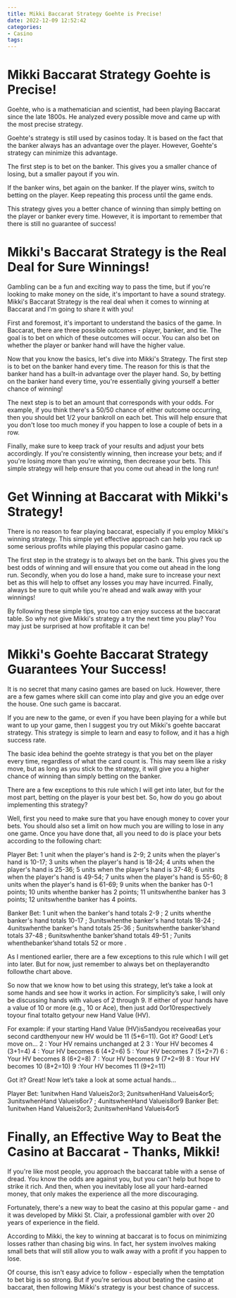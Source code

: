 ```yaml
---
title: Mikki Baccarat Strategy Goehte is Precise!
date: 2022-12-09 12:52:42
categories:
- Casino
tags:
---
```



#  Mikki Baccarat Strategy Goehte is Precise!

Goehte, who is a mathematician and scientist, had been playing Baccarat since the late 1800s. He analyzed every possible move and came up with the most precise strategy.

Goehte's strategy is still used by casinos today. It is based on the fact that the banker always has an advantage over the player. However, Goehte's strategy can minimize this advantage.

The first step is to bet on the banker. This gives you a smaller chance of losing, but a smaller payout if you win.

If the banker wins, bet again on the banker. If the player wins, switch to betting on the player. Keep repeating this process until the game ends.

This strategy gives you a better chance of winning than simply betting on the player or banker every time. However, it is important to remember that there is still no guarantee of success!

#  Mikki's Baccarat Strategy is the Real Deal for Sure Winnings!

Gambling can be a fun and exciting way to pass the time, but if you're looking to make money on the side, it's important to have a sound strategy. Mikki's Baccarat Strategy is the real deal when it comes to winning at Baccarat and I'm going to share it with you!

First and foremost, it's important to understand the basics of the game. In Baccarat, there are three possible outcomes - player, banker, and tie. The goal is to bet on which of these outcomes will occur. You can also bet on whether the player or banker hand will have the higher value.

Now that you know the basics, let's dive into Mikki's Strategy. The first step is to bet on the banker hand every time. The reason for this is that the banker hand has a built-in advantage over the player hand. So, by betting on the banker hand every time, you're essentially giving yourself a better chance of winning!

The next step is to bet an amount that corresponds with your odds. For example, if you think there's a 50/50 chance of either outcome occurring, then you should bet 1/2 your bankroll on each bet. This will help ensure that you don't lose too much money if you happen to lose a couple of bets in a row.

Finally, make sure to keep track of your results and adjust your bets accordingly. If you're consistently winning, then increase your bets; and if you're losing more than you're winning, then decrease your bets. This simple strategy will help ensure that you come out ahead in the long run!

#  Get Winning at Baccarat with Mikki's Strategy!

There is no reason to fear playing baccarat, especially if you employ Mikki's winning strategy. This simple yet effective approach can help you rack up some serious profits while playing this popular casino game.

The first step in the strategy is to always bet on the bank. This gives you the best odds of winning and will ensure that you come out ahead in the long run. Secondly, when you do lose a hand, make sure to increase your next bet as this will help to offset any losses you may have incurred. Finally, always be sure to quit while you're ahead and walk away with your winnings!

By following these simple tips, you too can enjoy success at the baccarat table. So why not give Mikki's strategy a try the next time you play? You may just be surprised at how profitable it can be!

#  Mikki's Goehte Baccarat Strategy Guarantees Your Success!

It is no secret that many casino games are based on luck. However, there are a few games where skill can come into play and give you an edge over the house. One such game is baccarat.

If you are new to the game, or even if you have been playing for a while but want to up your game, then I suggest you try out Mikki's goehte baccarat strategy. This strategy is simple to learn and easy to follow, and it has a high success rate.

The basic idea behind the goehte strategy is that you bet on the player every time, regardless of what the card count is. This may seem like a risky move, but as long as you stick to the strategy, it will give you a higher chance of winning than simply betting on the banker.

There are a few exceptions to this rule which I will get into later, but for the most part, betting on the player is your best bet. So, how do you go about implementing this strategy?

Well, first you need to make sure that you have enough money to cover your bets. You should also set a limit on how much you are willing to lose in any one game. Once you have done that, all you need to do is place your bets according to the following chart:

Player Bet:  1 unit when the player's hand is 2-9;  2 units when the player's hand is 10-17;  3 units when the player's hand is 18-24;  4 units when the player's hand is 25-36;  5 units when the player's hand is 37-48;  6 units when the player's hand is 49-54;  7 units when the player's hand is 55-60;  8 units when the player's hand is 61-69; 9 units when the banker has 0-1 points; 10 units whenthe banker has 2 points; 11 unitswhenthe banker has 3 points; 12 unitswhenthe banker has 4 points.


Banker Bet: 1 unit when the banker's hand totals 2-9 ; 2 units whenthe banker's hand totals 10-17 ; 3unitswhenthe banker's hand totals 18-24 ; 4unitswhenthe banker's hand totals 25-36 ; 5unitswhenthe banker’shand totals 37-48 ; 6unitswhenthe banker’shand totals 49-51 ; 7units whenthebanker’shand totals 52 or more .

As I mentioned earlier, there are a few exceptions to this rule which I will get into later. But for now, just remember to always bet on theplayerandto followthe chart above.

So now that we know how to bet using this strategy, let’s take a look at some hands and see how it works in action. For simplicity’s sake, I will only be discussing hands with values of 2 through 9. If either of your hands have a value of 10 or more (e.g., 10 or Ace), then just add 0or10respectively toyour final totalto getyour new Hand Value (HV).

For example: if your starting Hand Value (HV)is5andyou receivea6as your second cardthenyour new HV would be 11 (5+6=11). Got it? Good! Let’s move on…
2 : Your HV remains unchanged at 2 3 : Your HV becomes 4 (3+1=4) 4 : Your HV becomes 6 (4+2=6) 5 : Your HV becomes 7 (5+2=7) 6 : Your HV becomes 8 (6+2=8) 7 : Your HV becomes 9 (7+2=9) 8 : Your HV becomes 10 (8+2=10) 9 :Your HV becomes 11 (9+2=11)

Got it? Great! Now let’s take a look at some actual hands…


Player Bet: 1unitwhen Hand Valueis2or3; 2unitswhenHand Valueis4or5; 3unitswhenHand Valueis6or7 ; 4unitswhenHand Valueis8or9 Banker Bet: 1unitwhen Hand Valueis2or3; 2unitswhenHand Valueis4or5

#  Finally, an Effective Way to Beat the Casino at Baccarat - Thanks, Mikki!

If you're like most people, you approach the baccarat table with a sense of dread. You know the odds are against you, but you can't help but hope to strike it rich. And then, when you inevitably lose all your hard-earned money, that only makes the experience all the more discouraging.

Fortunately, there's a new way to beat the casino at this popular game - and it was developed by Mikki St. Clair, a professional gambler with over 20 years of experience in the field.

According to Mikki, the key to winning at baccarat is to focus on minimizing losses rather than chasing big wins. In fact, her system involves making small bets that will still allow you to walk away with a profit if you happen to lose.

Of course, this isn't easy advice to follow - especially when the temptation to bet big is so strong. But if you're serious about beating the casino at baccarat, then following Mikki's strategy is your best chance of success.